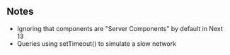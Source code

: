 ## Notes
- Ignoring that components are "Server Components" by default in Next 13
- Queries using setTimeout() to simulate a slow network